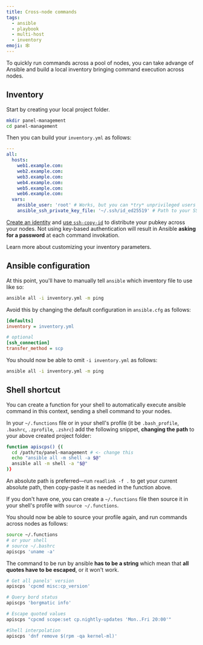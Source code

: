 ```yaml
---
title: Cross-node commands
tags:
  - ansible
  - playbook
  - multi-host
  - inventory
emoji: 🕸
---
```


To quickly run commands across a pool of nodes, you can take advange of Ansible and build a local inventory bringing command execution across nodes.

## Inventory

Start by creating your local project folder.

```bash
mkdir panel-management
cd panel-management
```

Then you can build your `inventory.yml` as follows:

```yaml
---
all:
  hosts:
    web1.example.com:
    web2.example.com:
    web3.example.com:
    web4.example.com:
    web5.example.com:
    web6.example.com:
  vars:
    ansible_user: 'root' # Works, but you can *try* unprivileged users too
    ansible_ssh_private_key_file: '~/.ssh/id_ed25519' # Path to your SSH identity for password-less access

```

<Note>

[Create an identity](https://www.ssh.com/academy/ssh/keygen) and [use `ssh-copy-id`](https://www.ssh.com/academy/ssh/copy-id) to distribute your pubkey across your nodes. Not using key-based authentication will result in Ansible **asking for a password** at each command invokation.

</Note>

<Card title="Ansible inventory parameters" icon="toolbox" color="#5bbdbf" href="https://docs.ansible.com/ansible/latest/inventory_guide/intro_inventory.html#connecting-to-hosts-behavioral-inventory-parameters">

Learn more about customizing your inventory parameters.

</Card>

## Ansible configuration

At this point, you'll have to manually tell `ansible` which inventory file to use like so:

```bash
ansible all -i inventory.yml -m ping
```

Avoid this by changing the default configuration in `ansible.cfg` as follows:

```ini
[defaults]
inventory = inventory.yml

# optional
[ssh_connection]
transfer_method = scp

```

You should now be able to omit `-i inventory.yml` as follows:

```bash
ansible all -i inventory.yml -m ping
```

## Shell shortcut

You can create a function for your shell to automatically execute ansible command in this context, sending a shell command to your nodes.

In your `~/.functions` file or in your shell's profile (it be `.bash_profile`, `.bashrc`, `.zprofile`, `.zshrc`) add the following snippet, **changing the path** to your above created project folder:

```bash
function apiscps() {(                                                   
  cd /path/to/panel-management # <- change this
  echo "ansible all -m shell -a $@"
  ansible all -m shell -a "$@"
)}
```

<Note>

An absolute path is preferred—run `readlink -f .` to get your current absolute path, then copy-paste it as needed in the function above.

</Note>

<Tip>

If you don't have one, you can create a `~/.functions` file then source it in your shell's profile with `source ~/.functions`.

</Tip>

You should now be able to source your profile again, and run commands across nodes as follows:

```bash
source ~/.functions
# or your shell
# source ~/.bashrc
apiscps 'uname -a'
```

<Warning>

The command to be run by ansible **has to be a string** which mean that **all quotes have to be escaped**, or it won't work.

</Warning>

```bash
# Get all panels' version
apiscps 'cpcmd misc:cp_version'

# Query bord status
apiscps 'borgmatic info'

# Escape quoted values
apiscps "cpcmd scope:set cp.nightly-updates 'Mon..Fri 20:00'"

#Shell interpolation
apiscps 'dnf remove $(rpm -qa kernel-ml)'
```